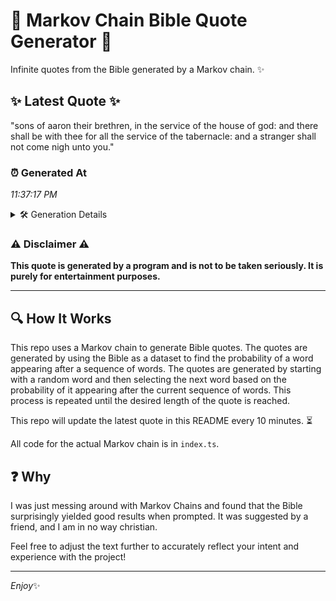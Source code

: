 # 📖 Markov Chain Bible Quote Generator 📖

Infinite quotes from the Bible generated by a Markov chain. ✨

## ✨ Latest Quote ✨
"sons of aaron their brethren, in the service of the house of god: and there shall be with thee for all the service of the tabernacle: and a stranger shall not come nigh unto you."

### ⏰ Generated At
*11:37:17 PM*

<details>
    <summary>🛠️ Generation Details</summary>
    <p>
        <strong>🌱 Seed:</strong> sons<br>
        <strong>🔄 Iterations:</strong> 34<br>
        <strong>📜 Context History:</strong><br>[ sons ]: of<br>[ sons, of ]: aaron<br>[ sons, of, aaron ]: their<br>[ sons, of, aaron, their ]: brethren,<br>[ sons, of, aaron, their, brethren, ]: in<br>[ sons, of, aaron, their, brethren,, in ]: the<br>[ of, aaron, their, brethren,, in, the ]: service<br>[ aaron, their, brethren,, in, the, service ]: of<br>[ their, brethren,, in, the, service, of ]: the<br>[ brethren,, in, the, service, of, the ]: house<br>[ in, the, service, of, the, house ]: of<br>[ the, service, of, the, house, of ]: god:<br>[ service, of, the, house, of, god: ]: and<br>[ of, the, house, of, god:, and ]: there<br>[ the, house, of, god:, and, there ]: shall<br>[ house, of, god:, and, there, shall ]: be<br>[ of, god:, and, there, shall, be ]: with<br>[ god:, and, there, shall, be, with ]: thee<br>[ and, there, shall, be, with, thee ]: for<br>[ there, shall, be, with, thee, for ]: all<br>[ shall, be, with, thee, for, all ]: the<br>[ be, with, thee, for, all, the ]: service<br>[ with, thee, for, all, the, service ]: of<br>[ thee, for, all, the, service, of ]: the<br>[ for, all, the, service, of, the ]: tabernacle:<br>[ all, the, service, of, the, tabernacle: ]: and<br>[ the, service, of, the, tabernacle:, and ]: a<br>[ service, of, the, tabernacle:, and, a ]: stranger<br>[ of, the, tabernacle:, and, a, stranger ]: shall<br>[ the, tabernacle:, and, a, stranger, shall ]: not<br>[ tabernacle:, and, a, stranger, shall, not ]: come<br>[ and, a, stranger, shall, not, come ]: nigh<br>[ a, stranger, shall, not, come, nigh ]: unto<br>[ stranger, shall, not, come, nigh, unto ]: you.<br>
    </p>
</details>

### ⚠️ Disclaimer ⚠️
**This quote is generated by a program and is not to be taken seriously. It is purely for entertainment purposes.**

---

## 🔍 How It Works

This repo uses a Markov chain to generate Bible quotes. The quotes are generated by using the Bible as a dataset to find the probability of a word appearing after a sequence of words. The quotes are generated by starting with a random word and then selecting the next word based on the probability of it appearing after the current sequence of words. This process is repeated until the desired length of the quote is reached.

This repo will update the latest quote in this README every 10 minutes. ⏳

All code for the actual Markov chain is in `index.ts`.

## ❓ Why

I was just messing around with Markov Chains and found that the Bible surprisingly yielded good results when prompted. 
It was suggested by a friend, and I am in no way christian.

Feel free to adjust the text further to accurately reflect your intent and experience with the project!

---

*Enjoy*✨
